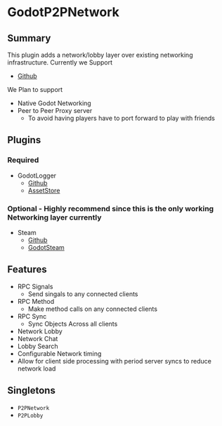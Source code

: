 # GodotP2PNetwork

## Summary
This plugin adds a network/lobby layer over existing networking infrastructure. Currently we Support
- [Github](https://github.com/CoaguCo-Industries/GodotSteam)

We Plan to support
- Native Godot Networking
- Peer to Peer Proxy server
	- To avoid having players have to port forward to play with friends


## Plugins
### Required
- GodotLogger
	- [Github](https://github.com/DawnGroveStudios/GodotLogger)
	- [AssetStore]()

### Optional - Highly recommend since this is the only working Networking layer currently
- Steam
	- [Github](https://github.com/CoaguCo-Industries/GodotSteam)
	- [GodotSteam](https://godotsteam.com/)


## Features
- RPC Signals
	- Send singals to any connected clients
- RPC Method
	- Make method calls on any connected clients
- RPC Sync
	- Sync Objects Across all clients
- Network Lobby
- Network Chat
- Lobby Search
- Configurable Network timing
- Allow for client side processing with period server syncs to reduce network load

## Singletons
- `P2PNetwork`
- `P2PLobby`




